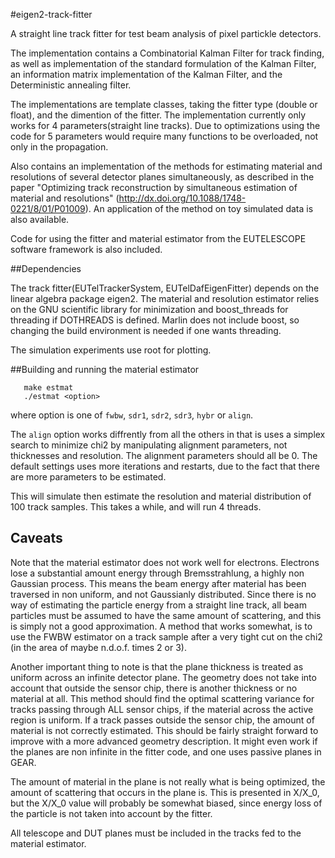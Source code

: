 #eigen2-track-fitter

A straight line track fitter for test beam analysis of pixel partickle detectors.

The implementation contains a Combinatorial Kalman Filter for track finding, as well as implementation of the standard formulation of the Kalman Filter, an information matrix implementation of the Kalman Filter, and the Deterministic annealing filter. 

The implementations are template classes, taking the fitter type (double or float), and the dimention of the fitter. The implementation currently only works for 4 parameters(straight line tracks). Due to optimizations using the code for 5 parameters would require many functions to be overloaded, not only in the propagation. 

Also contains an implementation of the methods for estimating material and resolutions of several detector planes simultaneously, as described in the paper "Optimizing track reconstruction by simultaneous estimation of material and resolutions" (http://dx.doi.org/10.1088/1748-0221/8/01/P01009). An application of the method on toy simulated data is also available.

Code for using the fitter and material estimator from the EUTELESCOPE software framework is also included.

##Dependencies

The track fitter(EUTelTrackerSystem, EUTelDafEigenFitter) depends on the linear algebra package eigen2. The material and resolution estimator relies on the GNU scientific library for minimization and boost_threads for threading if DOTHREADS is defined. Marlin does not include boost, so changing the build environment is needed if one wants threading.

The simulation experiments use root for plotting.

##Building and running the material estimator

	   make estmat
	   ./estmat <option>
where option is one of `fwbw`, `sdr1`, `sdr2`, `sdr3`, `hybr` or `align`.

The `align` option works diffrently from all the others in that is uses a simplex search to minimize chi2 by manipulating alignment parameters, not thicknesses and resolution. The alignment parameters should all be 0. The default settings uses more iterations and restarts, due to the fact that there are more parameters to be estimated.

This will simulate then estimate the resolution and material distribution of 100 track samples. This takes a while, and will run 4 threads.

## Caveats
Note that the material estimator does not work well for electrons. Electrons lose a substantial amount energy through Bremsstrahlung, a highly non Gaussian process. This means the beam energy after material has been traversed in non uniform, and not Gaussianly distributed. Since there is no way of estimating the particle energy from a straight line track, all beam particles must be assumed to have the same amount of scattering, and this is simply not a good approximation. A method that works somewhat, is to use the FWBW estimator on a track sample after a very tight cut on the chi2 (in the area of maybe n.d.o.f. times 2 or 3).

Another important thing to note is that the plane thickness is treated as uniform across an infinite detector plane. The geometry does not take into account that outside the sensor chip, there is another thickness or no material at all. This method should find the optimal scattering variance for tracks passing through ALL sensor chips, if the material across the active region is uniform. If a track passes outside the sensor chip, the amount of material is not correctly estimated. This should be fairly straight forward to improve with a more advanced geometry description. It might even work if the planes are non infinite in the fitter code, and one uses passive planes in GEAR.

The amount of material in the plane is not really what is being optimized, the amount of scattering that occurs in the plane is. This is presented in X/X_0, but the X/X_0 value will probably be somewhat biased, since energy loss of the particle is not taken into account by the fitter.

All telescope and DUT planes must be included in the tracks fed to the material estimator. 